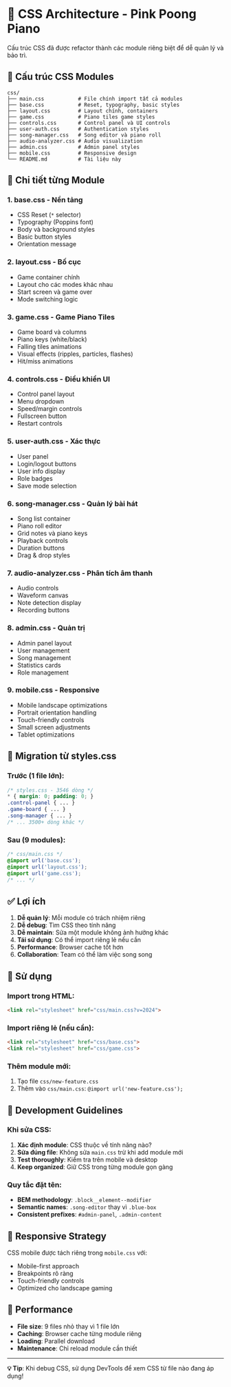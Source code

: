 # 🎨 CSS Architecture - Pink Poong Piano

Cấu trúc CSS đã được refactor thành các module riêng biệt để dễ quản lý và bảo trì.

## 📁 Cấu trúc CSS Modules

```
css/
├── main.css           # File chính import tất cả modules
├── base.css           # Reset, typography, basic styles
├── layout.css         # Layout chính, containers
├── game.css           # Piano tiles game styles
├── controls.css       # Control panel và UI controls
├── user-auth.css      # Authentication styles
├── song-manager.css   # Song editor và piano roll
├── audio-analyzer.css # Audio visualization
├── admin.css          # Admin panel styles
├── mobile.css         # Responsive design
└── README.md          # Tài liệu này
```

## 🧩 Chi tiết từng Module

### 1. **base.css** - Nền tảng
- CSS Reset (`*` selector)
- Typography (Poppins font)
- Body và background styles
- Basic button styles
- Orientation message

### 2. **layout.css** - Bố cục
- Game container chính
- Layout cho các modes khác nhau
- Start screen và game over
- Mode switching logic

### 3. **game.css** - Game Piano Tiles
- Game board và columns
- Piano keys (white/black)
- Falling tiles animations
- Visual effects (ripples, particles, flashes)
- Hit/miss animations

### 4. **controls.css** - Điều khiển UI
- Control panel layout
- Menu dropdown
- Speed/margin controls
- Fullscreen button
- Restart controls

### 5. **user-auth.css** - Xác thực
- User panel
- Login/logout buttons
- User info display
- Role badges
- Save mode selection

### 6. **song-manager.css** - Quản lý bài hát
- Song list container
- Piano roll editor
- Grid notes và piano keys
- Playback controls
- Duration buttons
- Drag & drop styles

### 7. **audio-analyzer.css** - Phân tích âm thanh
- Audio controls
- Waveform canvas
- Note detection display
- Recording buttons

### 8. **admin.css** - Quản trị
- Admin panel layout
- User management
- Song management
- Statistics cards
- Role management

### 9. **mobile.css** - Responsive
- Mobile landscape optimizations
- Portrait orientation handling
- Touch-friendly controls
- Small screen adjustments
- Tablet optimizations

## 🔄 Migration từ styles.css

### Trước (1 file lớn):
```css
/* styles.css - 3546 dòng */
* { margin: 0; padding: 0; }
.control-panel { ... }
.game-board { ... }
.song-manager { ... }
/* ... 3500+ dòng khác */
```

### Sau (9 modules):
```css
/* css/main.css */
@import url('base.css');
@import url('layout.css');
@import url('game.css');
/* ... */
```

## ✅ Lợi ích

1. **Dễ quản lý**: Mỗi module có trách nhiệm riêng
2. **Dễ debug**: Tìm CSS theo tính năng
3. **Dễ maintain**: Sửa một module không ảnh hưởng khác
4. **Tái sử dụng**: Có thể import riêng lẻ nếu cần
5. **Performance**: Browser cache tốt hơn
6. **Collaboration**: Team có thể làm việc song song

## 🚀 Sử dụng

### Import trong HTML:
```html
<link rel="stylesheet" href="css/main.css?v=2024">
```

### Import riêng lẻ (nếu cần):
```html
<link rel="stylesheet" href="css/base.css">
<link rel="stylesheet" href="css/game.css">
```

### Thêm module mới:
1. Tạo file `css/new-feature.css`
2. Thêm vào `css/main.css`: `@import url('new-feature.css');`

## 🔧 Development Guidelines

### Khi sửa CSS:
1. **Xác định module**: CSS thuộc về tính năng nào?
2. **Sửa đúng file**: Không sửa `main.css` trừ khi add module mới
3. **Test thoroughly**: Kiểm tra trên mobile và desktop
4. **Keep organized**: Giữ CSS trong từng module gọn gàng

### Quy tắc đặt tên:
- **BEM methodology**: `.block__element--modifier`
- **Semantic names**: `.song-editor` thay vì `.blue-box`
- **Consistent prefixes**: `#admin-panel`, `.admin-content`

## 📱 Responsive Strategy

CSS mobile được tách riêng trong `mobile.css` với:
- Mobile-first approach
- Breakpoints rõ ràng
- Touch-friendly controls
- Optimized cho landscape gaming

## 🎯 Performance

- **File size**: 9 files nhỏ thay vì 1 file lớn
- **Caching**: Browser cache từng module riêng
- **Loading**: Parallel download
- **Maintenance**: Chỉ reload module cần thiết

---

**💡 Tip**: Khi debug CSS, sử dụng DevTools để xem CSS từ file nào đang áp dụng! 